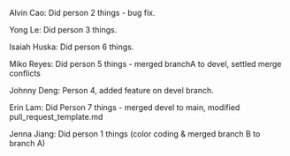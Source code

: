 Alvin Cao: Did person 2 things - bug fix.

Yong Le: Did person 3 things.

Isaiah Huska: Did person 6 things.

Miko Reyes: Did person 5 things - merged branchA to devel, settled merge conflicts

Johnny Deng: Person 4, added feature on devel branch.

Erin Lam: Did Person 7 things - merged devel to main, modified pull_request_template.md

Jenna Jiang: Did person 1 things (color coding & merged branch B to branch A)
